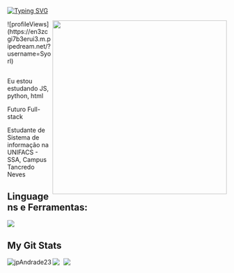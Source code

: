 <a href="https://git.io/typing-svg"><img src="https://readme-typing-svg.demolab.com?font=Fira+Code&pause=1000&width=435&lines=Garoto de Programa" alt="Typing SVG" /></a>

<div>
<img align="right" width="400" src="https://cdn.discordapp.com/attachments/1082383095078076509/1131355574613856326/4031abad70acc46069766c4c7a228bef.gif">
 ![profileViews](https://en3zcgi7b3erui3.m.pipedream.net/?username=Syorl)
  
##
  
<p align="left"> Eu estou estudando JS, python, html</p>
<p align="left"> Futuro Full-stack</p>
<p align="left"> Estudante de Sistema de informação na UNIFACS - SSA, Campus Tancredo Neves</p>
</div>
<div>
  <h2> Linguagens e Ferramentas:</h2>
  <a href="https://skillicons.dev">
    <img src="https://skillicons.dev/icons?i=c,cs,cpp,nodejs,mysql,html,css" />
  </a>
</div>
<div> 
<h2 align="left" id="macropower-tech">My Git Stats</h2> 
  
<div style="space-arround: 5px">
  <img src="https://github-readme-stats.vercel.app/api?username=jpAndrade23&show_icons=true&theme=tokyonight" style="margin-right: 5px;" />
  <img src="https://github-readme-stats.vercel.app/api/top-langs/?username=jpAndrade23&theme=tokyonight" />
  <img align="left" src="https://github-readme-streak-stats.herokuapp.com/?user=jpAndrade23&theme=tokyonight" alt="jpAndrade23" />
</div>

</div> 


